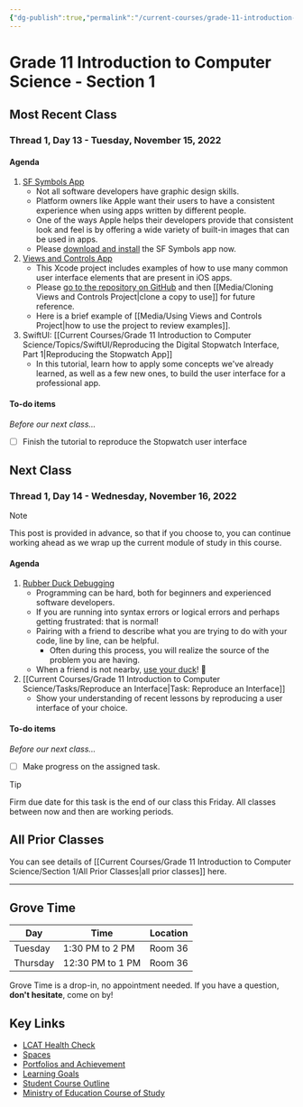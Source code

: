 ```yaml
---
{"dg-publish":true,"permalink":"/current-courses/grade-11-introduction-to-computer-science/section-1/home/","dgHomeLink":false}
---
```


# Grade 11 Introduction to Computer Science - Section 1
## Most Recent Class

<div class="transclusion internal-embed is-loaded"><div class="markdown-embed">




### Thread 1, Day 13 - Tuesday, November 15, 2022

#### Agenda
1. [SF Symbols App](https://developer.apple.com/sf-symbols/)
	- Not all software developers have graphic design skills.
	- Platform owners like Apple want their users to have a consistent experience when using apps written by different people.
	- One of the ways Apple helps their developers provide that consistent look and feel is by offering a wide variety of built-in images that can be used in apps.
	- Please [download and install](https://devimages-cdn.apple.com/design/resources/download/SF-Symbols-4.dmg) the SF Symbols app now.
2. [ Views and Controls App](https://github.com/lcs-rgordon/ViewsAndControls)
	- This Xcode project includes examples of how to use many common user interface elements that are present in iOS apps.
	- Please [go to the repository on GitHub](https://github.com/lcs-rgordon/ViewsAndControls) and then [[Media/Cloning Views and Controls Project|clone a copy to use]] for future reference.
	- Here is a brief example of [[Media/Using Views and Controls Project|how to use the project to review examples]].
3. SwiftUI: [[Current Courses/Grade 11 Introduction to Computer Science/Topics/SwiftUI/Reproducing the Digital Stopwatch Interface, Part 1|Reproducing the Stopwatch App]]
	- In this tutorial, learn how to apply some concepts we've already learned, as well as a few new ones, to build the user interface for a professional app.
	  
#### To-do items
*Before our next class...*
- [ ] Finish the tutorial to reproduce the Stopwatch user interface

</div></div>

## Next Class

<div class="transclusion internal-embed is-loaded"><div class="markdown-embed">




### Thread 1, Day 14 - Wednesday, November 16, 2022

> [!NOTE]
> This post is provided in advance, so that if you choose to, you can continue working ahead as we wrap up the current module of study in this course.

#### Agenda

1. [Rubber Duck Debugging](https://rubberduckdebugging.com)
	- Programming can be hard, both for beginners and experienced software developers.
	- If you are running into syntax errors or logical errors and perhaps getting frustrated: that is normal!
	- Pairing with a friend to describe what you are trying to do with your code, line by line, can be helpful.
		- Often during this process, you will realize the source of the problem you are having.
	- When a friend is not nearby, [use your duck](https://rubberduckdebugging.com)! 🦆
2. [[Current Courses/Grade 11 Introduction to Computer Science/Tasks/Reproduce an Interface|Task: Reproduce an Interface]]
	- Show your understanding of recent lessons by reproducing a user interface of your choice.
	  
#### To-do items
*Before our next class...*
- [ ] Make progress on the assigned task.

> [!TIP]
> Firm due date for this task is the end of our class this Friday.
> All classes between now and then are working periods.

</div></div>

## All Prior Classes
You can see details of [[Current Courses/Grade 11 Introduction to Computer Science/Section 1/All Prior Classes|all prior classes]] here.
___
## Grove Time

<div class="transclusion internal-embed is-loaded"><div class="markdown-embed">




Day|Time|Location
-|-|-
Tuesday|1:30 PM to 2 PM|Room 36
Thursday|12:30 PM to 1 PM|Room 36

Grove Time is a drop-in, no appointment needed.
If you have a question, **don't hesitate**, come on by!

</div></div>

## Key Links

<div class="transclusion internal-embed is-loaded"><div class="markdown-embed">




- [LCAT Health Check](https://lcat.lcs.on.ca)
- [Spaces](https://ca.spacesedu.com/)
- [Portfolios and Achievement](https://www.russellgordon.ca/cs/learning-goals/introduction/)
- [Learning Goals](https://www.russellgordon.ca/cs/learning-goals/learning-goals-for-grade-11/) 
- [Student Course Outline](https://tinyurl.com/lcscs22-g11-sco)
- [Ministry of Education Course of Study](https://tinyurl.com/lcscs22-g11-mcs)

</div></div>

